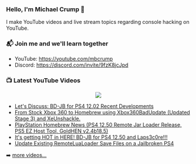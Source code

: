 ### Hello, I'm Michael Crump 👋

I make YouTube videos and live stream topics regarding console hacking on YouTube. 

### 📬 Join me and we'll learn together

- YouTube: https://youtube.com/mbcrump
- Discord: https://discord.com/invite/9fzK8jcJpd

### 📺 Latest YouTube Videos

<div align="center">

[<img src="https://img.shields.io/badge/-Subscribe-red?style=for-the-badge&logo=youtube&logoColor=white"/>](https://www.youtube.com/c/mbcrump?sub_confirmation=1)

</div>

<!-- YOUTUBE:START -->
- [Let&#39;s Discuss: BD-JB for PS4 12.02 Recent Developments](https://www.youtube.com/watch?v=3KaQqVXx3KQ)
- [From Stock Xbox 360 to Homebrew using Xbox360BadUpdate &lpar;Updated Stage 3&rpar; and XeUnshackle.](https://www.youtube.com/watch?v=x5SG1MENfDk)
- [PlayStation Homebrew News &lpar;PS4 12.50 Remote Jar Loader Release, PS5 EZ Host Tool, GoldHEN v2.4b18.5&rpar;](https://www.youtube.com/watch?v=Ct-Rnb5D_6c)
- [It&#39;s getting HOT in HERE! BD-JB for PS4 12.50 and Laps3c0re!!!](https://www.youtube.com/watch?v=DWTrTesv8S8)
- [Update Existing RemoteLuaLoader Save Files on a Jailbroken PS4](https://www.youtube.com/watch?v=SF6MBF7q51A)
<!-- YOUTUBE:END -->

➡️ [more videos...](https://youtube.com/mbcrump)

